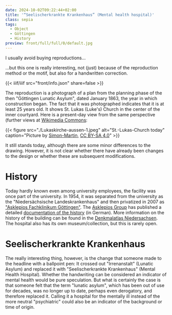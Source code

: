 ```yaml
---
date: 2024-10-02T09:22:44+02:00
title: '“Seelischerkrankte Krankenhaus” (Mental health hospital)'
class: sepia
tags:
  - Object
  - Göttingen
  - History
preview: front/full/full/0/default.jpg
---
```


I usually avoid buying reproductions...

<!--more-->

...but this one is really interesting, not (just) because of the reproduction method or the motif, but also for a handwritten correction.


{{< iiif/iiif src="front/info.json" share=false >}}

The reproduction is a photograph of a plan from the planning phase of the then "Göttingen Lunatic Asylum", dated January 1863, the year in which construction began. The fact that it was photographed indicates that it is at least 25 years old. It shows St. Lukas (Luke's) Church in the center of the inner courtyard. Here is a present-day view from the same perspective (further views at [Wikimedia Commons](https://commons.wikimedia.org/wiki/Category:Lukaskirche_(Asklepios_Fachklinikum_G%C3%B6ttingen)):

{{< figure src="./Lukaskirche-aussen-1.jpeg" alt="St.-Lukas-Church today" caption="Picture by [Simon-Martin](https://commons.wikimedia.org/wiki/File:Lukaskirche-aussen-1.JPG), [CC BY-SA 4.0](https://creativecommons.org/licenses/by-sa/4.0)" >}}

It still stands today, although there are some minor differences to the drawing. However, it is not clear whether there have already been changes to the design or whether these are subsequent modifications.

# History

Today hardly known even among university employees, the facility was once part of the university. In 1954, it was separated from the university as the "Niedersächsische Landeskrankenhaus" and then privatized in 2007 as ["Asklepios Fachklinikum Göttingen"](https://de.wikipedia.org/wiki/Asklepios_Fachklinikum_G%C3%B6ttingen). The [Asklepios Group](https://www.asklepios.com/) has published a detailed [documentation of the history](https://www.asklepios.com/goettingen/unternehmen/klinik-und-kontakt/geschichte/) (in German). More information on the history of the building can be found in the [Denkmalatlas Niedersachsen](https://denkmalatlas.niedersachsen.de/viewer/metadata/35875465/7/-/). The hospital also has its own museum/collection, but this is rarely open.

# Seelischerkrankte Krankenhaus

The really interesting thing, however, is the change that someone made to the headline with a ballpoint pen:
It crossed out "Irrenanstalt" (Lunatic Asylum) and replaced it with "Seelischerkrankte Krankenhaus" (Mental Health Hospital). Whether the handwriting can be considered an indicator of mental health would be pure speculation.
But what is certainly the case is that someone felt that the term "lunatic asylum", which has been out of use for decades, was no longer up to date, perhaps even derogatory, and therefore replaced it. Calling it a hospital for the mentally ill instead of the more neutral "psychiatric" could also be an indicator of the background or time of origin.
